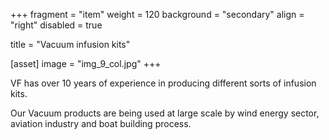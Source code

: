 +++
fragment = "item"
weight = 120
background = "secondary"
align = "right"
disabled = true

title = "Vacuum infusion kits"

[asset]
    image = "img_9_col.jpg"
+++

VF has over 10 years of experience in producing different sorts of infusion kits.

Our Vacuum products are being used at large scale by wind energy sector, aviation industry and boat building process.
